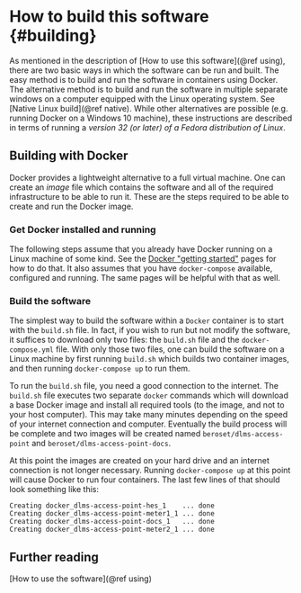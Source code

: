 # How to build this software {#building} #

As mentioned in the description of [How to use this software](@ref using), there are two basic ways in which the software can be run and built.  The easy method is to build and run the software in containers using Docker.  The alternative method is to build and run the software in multiple separate windows on a computer equipped with the Linux operating system.  See [Native Linux build](@ref native).  While other alternatives are possible (e.g. running Docker on a Windows 10 machine), these instructions are described in terms of running a *version 32 (or later) of a Fedora distribution of Linux*.

## Building with Docker ##
Docker provides a lightweight alternative to a full virtual machine.  One can create an *image* file which contains the software and all of the required infrastructure to be able to run it.  These are the steps required to be able to create and run the Docker image.  

### Get Docker installed and running ###
The following steps assume that you already have Docker running on a Linux machine of some kind.  See the [Docker "getting started"](https://docs.docker.com/get-started/) pages for how to do that.  It also assumes that you have `docker-compose` available, configured and running.  The same pages will be helpful with that as well.

### Build the software ###
The simplest way to build the software within a `Docker` container is to start with the `build.sh` file. In fact, if you wish to run but not modify the software, it suffices to download only two files: the `build.sh` file and the `docker-compose.yml` file.  With only those two files, one can build the software on a Linux machine by first running `build.sh` which builds two container images, and then running `docker-compose up` to run them.

To run the `build.sh` file, you need a good connection to the internet.  The `build.sh` file executes two separate `docker` commands which will download a base Docker image and install all required tools (to the image, and not to your host computer).  This may take many minutes depending on the speed of your internet connection and computer.  Eventually the build process will be complete and two images will be created named `beroset/dlms-access-point` and `beroset/dlms-access-point-docs`.  

At this point the images are created on your hard drive and an internet connection is not longer necessary.  Running `docker-compose up` at this point will cause Docker to run four containers.  The last few lines of that should look something like this:

    Creating docker_dlms-access-point-hes_1    ... done
    Creating docker_dlms-access-point-meter1_1 ... done
    Creating docker_dlms-access-point-docs_1   ... done
    Creating docker_dlms-access-point-meter2_1 ... done
        
## Further reading

[How to use the software](@ref using)

